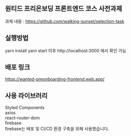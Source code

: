 ## 원티드 프리온보딩 프론트엔드 코스 사전과제
과제 내용 : https://github.com/walking-sunset/selection-task

## 실행방법
yarn install
yarn start
이후 http://localhost:3000 에서 확인 가능

## 배포 링크
https://wanted-preonboarding-frontend.web.app/

## 사용 라이브러리
Styled Components  
axios  
react-router-dom  
firebase  
firebase는 배포 및 CI/CD 환경 구축을 위해 사용했습니다.
